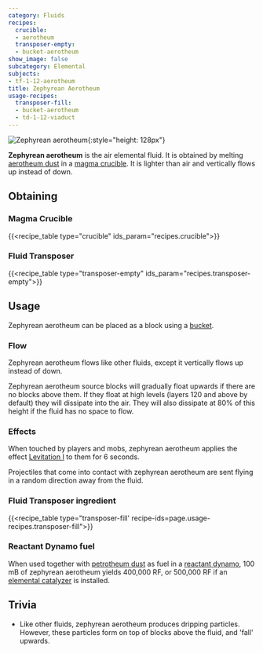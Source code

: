```yaml
---
category: Fluids
recipes:
  crucible:
  - aerotheum
  transposer-empty:
  - bucket-aerotheum
show_image: false
subcategory: Elemental
subjects:
- tf-1-12-aerotheum
title: Zephyrean Aerotheum
usage-recipes:
  transposer-fill:
  - bucket-aerotheum
  - td-1-12-viaduct
---
```


![Zephyrean aerotheum](/images/docs/1.12/thermal-foundation/zephyrean-aerotheum.gif){:style="height: 128px"}


**Zephyrean aerotheum** is the air elemental fluid. It is obtained by melting
[aerotheum dust](../aerotheum-dust/) in a [magma
crucible](../../thermal-expansion/magma-crucible/). It is lighter than air and vertically flows up
instead of down.


Obtaining
---------

### Magma Crucible
{{<recipe_table type="crucible" ids_param="recipes.crucible">}}

### Fluid Transposer
{{<recipe_table type="transposer-empty" ids_param="recipes.transposer-empty">}}


Usage
-----

Zephyrean aerotheum can be placed as a block using a
[bucket](https://minecraft.gamepedia.com/Bucket).

### Flow
Zephyrean aerotheum flows like other fluids, except it vertically flows up
instead of down.

Zephyrean aerotheum source blocks will gradually float upwards if there are no
blocks above them. If they float at high levels (layers 120 and above by
default) they will dissipate into the air. They will also dissipate at 80% of
this height if the fluid has no space to flow.

### Effects
When touched by players and mobs, zephyrean aerotheum applies the effect
[Levitation I](https://minecraft.gamepedia.com/Status_effect#Levitation) to them
for 6 seconds.

Projectiles that come into contact with zephyrean aerotheum are sent flying in a
random direction away from the fluid.

### Fluid Transposer ingredient
{{<recipe_table type="transposer-fill' recipe-ids=page.usage-recipes.transposer-fill">}}

### Reactant Dynamo fuel
When used together with [petrotheum dust](../petrotheum-dust/) as fuel in a
[reactant dynamo](../../thermal-expansion/reactant-dynamo/), 100 mB of zephyrean aerotheum yields
400,000 RF, or 500,000 RF if an [elemental
catalyzer](../../thermal-expansion/augment-elemental-catalyzer/) is installed.


Trivia
------

* Like other fluids, zephyrean aerotheum produces dripping particles. However,
  these particles form on top of blocks above the fluid, and 'fall' upwards.
